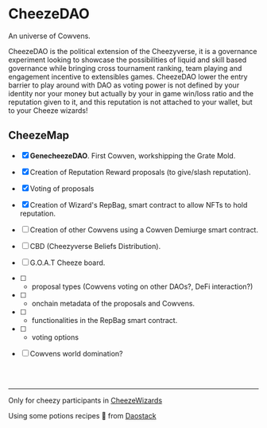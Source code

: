 # CheezeDAO

An universe of Cowvens. 

CheezeDAO is the political extension of the Cheezyverse, it is a governance experiment looking to showcase the possibilities of liquid and skill based governance while bringing cross tournament ranking, team playing and engagement incentive to extensibles games.
CheezeDAO lower the entry barrier to play around with DAO as voting power is not defined by your identity nor your money but actually by your in game win/loss ratio and the reputation given to it, and this reputation is not attached to your wallet, but to your Cheeze wizards!

## CheezeMap

- [x] **GenecheezeDAO**. First Cowven, workshipping the Grate Mold.
- [x] Creation of Reputation Reward proposals (to give/slash reputation).
- [x] Voting of proposals
- [x] Creation of Wizard's RepBag, smart contract to allow NFTs to hold reputation.
- [ ] Creation of other Cowvens using a Cowven Demiurge smart contract.
- [ ] CBD (Cheezyverse Beliefs Distribution).
- [ ] G.O.A.T Cheeze board.
- [ ] + proposal types (Cowvens voting on other DAOs?, DeFi interaction?)
- [ ] + onchain metadata of the proposals and Cowvens.
- [ ] + functionalities in the RepBag smart contract.
- [ ] + voting options
- [ ] Cowvens world domination?


<br>
<br>

-------



Only for cheezy participants in [CheezeWizards](https://www.cheezewizards.com)

Using some potions recipes :tropical_drink: from [Daostack](https://github.com/daostack)
